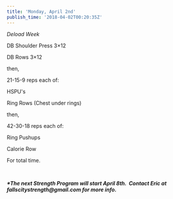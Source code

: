 ```yaml
---
title: 'Monday, April 2nd'
publish_time: '2018-04-02T00:20:35Z'
---
```


*Deload Week*

DB Shoulder Press 3×12

DB Rows 3×12

then,

21-15-9 reps each of:

HSPU's

Ring Rows (Chest under rings)

then,

42-30-18 reps each of:

Ring Pushups

Calorie Row

For total time.

 

***\*The next Strength Program will start April 8th.  Contact Eric at
fallscitystrength\@gmail.com for more info.***
